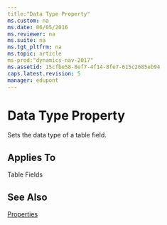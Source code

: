 ```yaml
---
title:"Data Type Property"
ms.custom: na
ms.date: 06/05/2016
ms.reviewer: na
ms.suite: na
ms.tgt_pltfrm: na
ms.topic: article
ms-prod:"dynamics-nav-2017"
ms.assetid: 15cfbe58-8ef7-4f14-8fe7-615c2685eb94
caps.latest.revision: 5
manager: edupont
---
```

# Data Type Property
Sets the data type of a table field.  
  
## Applies To  
 Table Fields  
  
## See Also  
 [Properties](Properties.md)